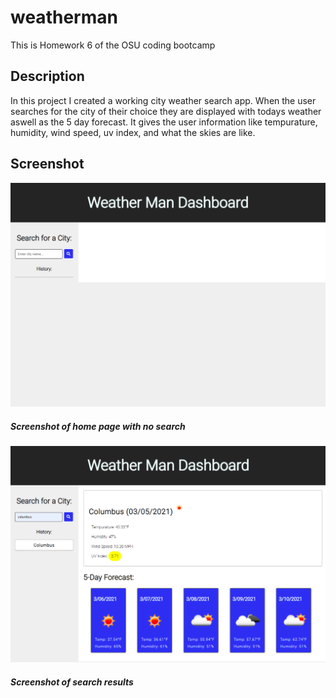 # weatherman
This is Homework 6 of the OSU coding bootcamp

## Description
In this project I created a working city weather search app. When the user searches for the city of their choice they are displayed with todays weather aswell as the 5 day forecast. It gives the user information like tempurature, humidity, wind speed, uv index, and what the skies are like.

## Screenshot

![Screenshot_one](/assets/screenshots/screenshot_one.png)
##### Screenshot of home page with no search

![Screenshot_two](/assets/screenshots/screenshot_two.png)
##### Screenshot of search results

